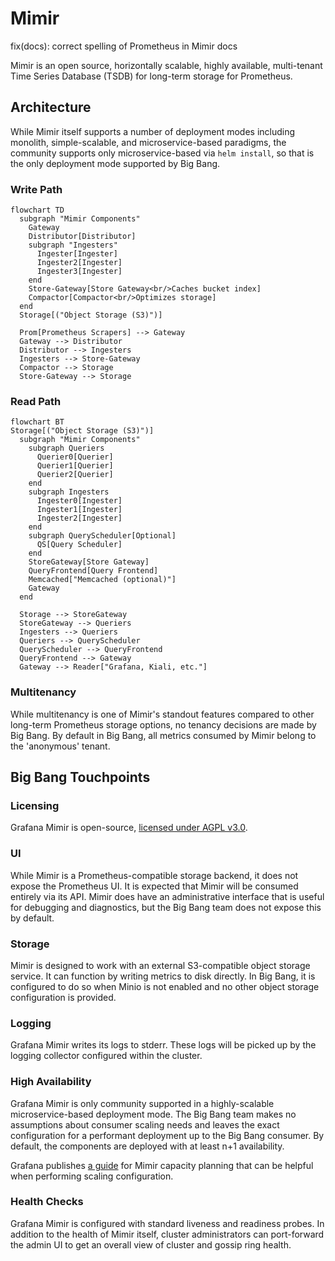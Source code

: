 # Mimir

fix(docs): correct spelling of Prometheus in Mimir docs

Mimir is an open source, horizontally scalable, highly available, multi-tenant
Time Series Database (TSDB) for long-term storage for Prometheus.

## Architecture

While Mimir itself supports a number of deployment modes including monolith,
simple-scalable, and microservice-based paradigms, the community supports only
microservice-based via `helm install`, so that is the only deployment mode
supported by Big Bang.

### Write Path

```mermaid
flowchart TD
  subgraph "Mimir Components"
    Gateway
    Distributor[Distributor]
    subgraph "Ingesters"
      Ingester[Ingester]
      Ingester2[Ingester]
      Ingester3[Ingester]
    end
    Store-Gateway[Store Gateway<br/>Caches bucket index]
    Compactor[Compactor<br/>Optimizes storage]
  end
  Storage[("Object Storage (S3)")]

  Prom[Prometheus Scrapers] --> Gateway
  Gateway --> Distributor
  Distributor --> Ingesters
  Ingesters --> Store-Gateway
  Compactor --> Storage
  Store-Gateway --> Storage
```

### Read Path

```mermaid
flowchart BT
Storage[("Object Storage (S3)")]
  subgraph "Mimir Components"
    subgraph Queriers
      Querier0[Querier]
      Querier1[Querier]
      Querier2[Querier]
    end
    subgraph Ingesters
      Ingester0[Ingester]
      Ingester1[Ingester]
      Ingester2[Ingester]
    end
    subgraph QueryScheduler[Optional]
      QS[Query Scheduler]
    end
    StoreGateway[Store Gateway]
    QueryFrontend[Query Frontend]
    Memcached["Memcached (optional)"]
    Gateway
  end

  Storage --> StoreGateway
  StoreGateway --> Queriers
  Ingesters --> Queriers
  Queriers --> QueryScheduler
  QueryScheduler --> QueryFrontend
  QueryFrontend --> Gateway
  Gateway --> Reader["Grafana, Kiali, etc."]
```

### Multitenancy

While multitenancy is one of Mimir's standout features compared to other
long-term Prometheus storage options, no tenancy decisions are made by Big Bang.
By default in Big Bang, all metrics consumed by Mimir belong to the 'anonymous'
tenant.

## Big Bang Touchpoints

### Licensing

Grafana Mimir is open-source,
[licensed under AGPL v3.0](https://github.com/grafana/mimir/blob/main/LICENSE).

### UI

While Mimir is a Prometheus-compatible storage backend, it does not expose the
Prometheus UI. It is expected that Mimir will be consumed entirely via its API.
Mimir does have an administrative interface that is useful for debugging and
diagnostics, but the Big Bang team does not expose this by default.

### Storage

Mimir is designed to work with an external S3-compatible object storage service.
It can function by writing metrics to disk directly. In Big Bang, it is
configured to do so when Minio is not enabled and no other object storage
configuration is provided.

### Logging

Grafana Mimir writes its logs to stderr. These logs will be picked up by the
logging collector configured within the cluster.

### High Availability

Grafana Mimir is only community supported in a highly-scalable
microservice-based deployment mode. The Big Bang team makes no assumptions about
consumer scaling needs and leaves the exact configuration for a performant
deployment up to the Big Bang consumer. By default, the components are deployed
with at least n+1 availability.

Grafana publishes
[a guide](https://grafana.com/docs/mimir/latest/manage/run-production-environment/planning-capacity/)
for Mimir capacity planning that can be helpful when performing scaling
configuration.

### Health Checks

Grafana Mimir is configured with standard liveness and readiness probes. In
addition to the health of Mimir itself, cluster administrators can port-forward
the admin UI to get an overall view of cluster and gossip ring health.
